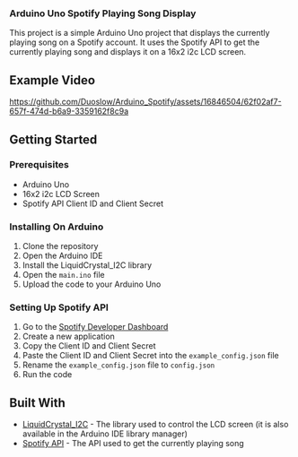 ### Arduino Uno Spotify Playing Song Display
This project is a simple Arduino Uno project that displays the currently playing song on a Spotify account. It uses the Spotify API to get the currently playing song and displays it on a 16x2 i2c LCD screen.

## Example Video
https://github.com/Duoslow/Arduino_Spotify/assets/16846504/62f02af7-657f-474d-b6a9-3359162f8c9a

## Getting Started
### Prerequisites
* Arduino Uno
* 16x2 i2c LCD Screen
* Spotify API Client ID and Client Secret
  
### Installing On Arduino
1. Clone the repository
2. Open the Arduino IDE
3. Install the LiquidCrystal_I2C library
5. Open the `main.ino` file
7. Upload the code to your Arduino Uno

### Setting Up Spotify API
1. Go to the [Spotify Developer Dashboard](https://developer.spotify.com/dashboard/applications)
2. Create a new application
3. Copy the Client ID and Client Secret
4. Paste the Client ID and Client Secret into the `example_config.json` file
5. Rename the `example_config.json` file to `config.json`
6. Run the code

## Built With
* [LiquidCrystal_I2C](https://github.com/fdebrabander/Arduino-LiquidCrystal-I2C-library) - The library used to control the LCD screen (it is also available in the Arduino IDE library manager)
* [Spotify API](https://developer.spotify.com/documentation/web-api) - The API used to get the currently playing song



